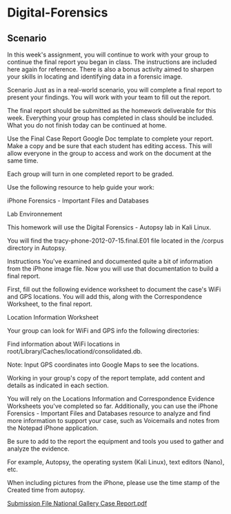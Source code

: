 # Digital-Forensics
## Scenario

In this week's assignment, you will continue to work with your group to continue the final report you began in class. The instructions are included here again for reference. There is also a bonus activity aimed to sharpen your skills in locating and identifying data in a forensic image.

Scenario
Just as in a real-world scenario, you will complete a final report to present your findings. You will work with your team to fill out the report.


The final report should be submitted as the homework deliverable for this week. Everything your group has completed in class should be included. What you do not finish today can be continued at home.


Use the Final Case Report Google Doc template to complete your report. Make a copy and be sure that each student has editing access. This will allow everyone in the group to access and work on the document at the same time.


Each group will turn in one completed report to be graded.


Use the following resource to help guide your work:

iPhone Forensics - Important Files and Databases

Lab Environnement


This homework will use the Digital Forensics - Autopsy lab in Kali Linux.


You will find the tracy-phone-2012-07-15.final.E01 file located in the /corpus directory in Autopsy.



Instructions
You've examined and documented quite a bit of information from the iPhone image file. Now you will use that documentation to build a final report.


First, fill out the following evidence worksheet to document the case's WiFi and GPS locations. You will add this, along with the Correspondence Worksheet, to the final report.

Location Information Worksheet

Your group can look for WiFi and GPS info the following directories:


Find information about WiFi locations in root/Library/Caches/locationd/consolidated.db.


Note: Input GPS coordinates into Google Maps to see the locations.

Working in your group's copy of the report template, add content and details as indicated in each section.


You will rely on the Locations Information and Correspondence Evidence Worksheets you've completed so far. Additionally, you can use the iPhone Forensics - Important Files and Databases resource to analyze and find more information to support your case, such as Voicemails and notes from the Notepad iPhone application.


Be sure to add to the report the equipment and tools you used to gather and analyze the evidence.

For example, Autopsy, the operating system (Kali Linux), text editors (Nano), etc.



When including pictures from the iPhone, please use the time stamp of the Created time from autopsy.

[Submission File National Gallery Case Report.pdf](https://github.com/BrandonQ3/Digital-Forensics-Scenario/files/7564772/Submission.File.National.Gallery.Case.Report.pdf)


